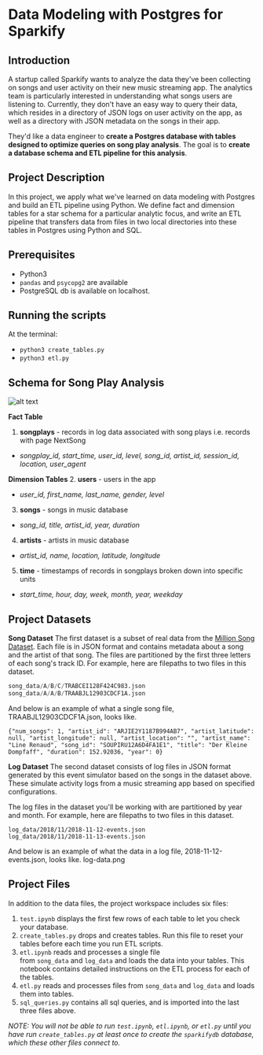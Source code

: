 # Data Modeling with Postgres for Sparkify

## Introduction
A startup called Sparkify wants to analyze the data they've been collecting on songs and user activity on their new music streaming app. The analytics team is particularly interested in understanding what songs users are listening to. Currently, they don't have an easy way to query their data, which resides in a directory of JSON logs on user activity on the app, as well as a directory with JSON metadata on the songs in their app.

They'd like a data engineer to **create a Postgres database with tables designed to optimize queries on song play analysis**. The goal is to **create a database schema and ETL pipeline for this analysis**.

## Project Description
In this project, we apply what we've learned on data modeling with Postgres and build an ETL pipeline using Python. We define fact and dimension tables for a star schema for a particular analytic focus, and write an ETL pipeline that transfers data from files in two local directories into these tables in Postgres using Python and SQL.

## Prerequisites
* Python3
* `pandas` and `psycopg2` are available
* PostgreSQL db is available on localhost.

## Running the scripts
At the terminal:
* `python3 create_tables.py`
* `python3 etl.py`

## Schema for Song Play Analysis
![alt text](https://github.com/awesomeness_a/sparkify/main/edl_diagram.jpg?raw=true)

**Fact Table**
1. **songplays** - records in log data associated with song plays i.e. records with page NextSong
- *songplay_id, start_time, user_id, level, song_id, artist_id, session_id, location, user_agent*

**Dimension Tables**
2. **users** - users in the app
- *user_id, first_name, last_name, gender, level*
3. **songs** - songs in music database
- *song_id, title, artist_id, year, duration*
4. **artists** - artists in music database
- *artist_id, name, location, latitude, longitude*
5. **time** - timestamps of records in songplays broken down into specific units
- *start_time, hour, day, week, month, year, weekday*

## Project Datasets

**Song Dataset**
The first dataset is a subset of real data from the [Million Song Dataset](https://labrosa.ee.columbia.edu/millionsong/). Each file is in JSON format and contains metadata about a song and the artist of that song. The files are partitioned by the first three letters of each song's track ID. For example, here are filepaths to two files in this dataset.
```py
song_data/A/B/C/TRABCEI128F424C983.json
song_data/A/A/B/TRAABJL12903CDCF1A.json
```
And below is an example of what a single song file, TRAABJL12903CDCF1A.json, looks like.

`{"num_songs": 1, "artist_id": "ARJIE2Y1187B994AB7", "artist_latitude": null, "artist_longitude": null, "artist_location": "", "artist_name": "Line Renaud", "song_id": "SOUPIRU12A6D4FA1E1", "title": "Der Kleine Dompfaff", "duration": 152.92036, "year": 0}`

**Log Dataset**
The second dataset consists of log files in JSON format generated by this event simulator based on the songs in the dataset above. These simulate activity logs from a music streaming app based on specified configurations.

The log files in the dataset you'll be working with are partitioned by year and month. For example, here are filepaths to two files in this dataset.
```
log_data/2018/11/2018-11-12-events.json
log_data/2018/11/2018-11-13-events.json
```

And below is an example of what the data in a log file, 2018-11-12-events.json, looks like.
log-data.png


## Project Files
In addition to the data files, the project workspace includes six files:
1. `test.ipynb` displays the first few rows of each table to let you check your database.
2. `create_tables.py` drops and creates tables. Run this file to reset your tables before each time you run ETL scripts.
3. `etl.ipynb` reads and processes a single file from `song_data` and `log_data` and loads the data into your tables. This notebook contains detailed instructions on the ETL process for each of the tables.
4. `etl.py` reads and processes files from `song_data` and `log_data` and loads them into tables.
5. `sql_queries.py` contains all sql queries, and is imported into the last three files above.

*NOTE: You will not be able to run `test.ipynb`, `etl.ipynb`, or `etl.py` until you have run `create_tables.py` at least once to create the `sparkifydb` database, which these other files connect to.*
